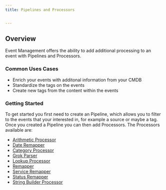 ```yaml
---
title: Pipelines and Processors


---
```


## Overview

Event Management offers the ability to add additional processing to an event with Pipelines and Processors.


### Common Uses Cases
- Enrich your events with additonal information from your CMDB
- Standardize the tags on the events
- Create new tags from the content within the events


### Getting Started

To get started you first need to create an Pipeline, which allows you to filter to the events that your interested in, for example a source or maybe a tag. Once you created a Pipeline you can then add Processors. The Processors available are:

- [Arithmetic Processor][1]
- [Date Remapper][2]
- [Category Processor][3]
- [Grok Parser][4]
- [Lookup Processor][5]
- [Remapper][6]
- [Service Remapper][7]
- [Status Remapper][8]
- [String Builder Processor][9]




[1]: /service_management/events/pipelines_and_processors/arithmetic_processor
[2]: /service_management/events/pipelines_and_processors/date_remapper
[3]: /service_management/events/pipelines_and_processors/category_processor
[4]: /service_management/events/pipelines_and_processors/grok_parser
[5]: /service_management/events/pipelines_and_processors/lookup_processor
[6]: /service_management/events/pipelines_and_processors/remapper
[7]: /service_management/events/pipelines_and_processors/service_remapper
[8]: /service_management/events/pipelines_and_processors/status_remapper
[9]: /service_management/events/pipelines_and_processors/string_builder_processor
